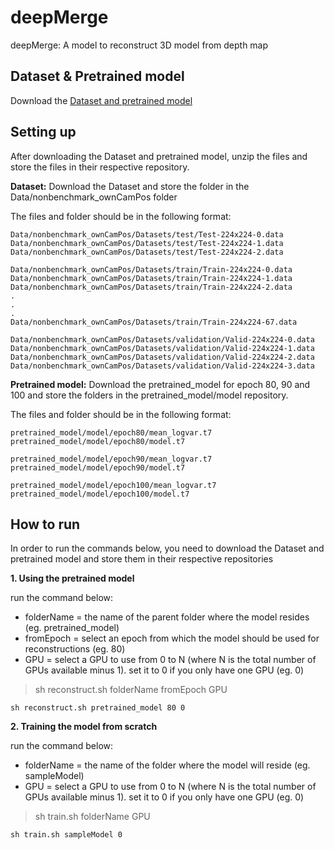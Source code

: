 # deepMerge
deepMerge: A model to reconstruct 3D model from depth map

## Dataset & Pretrained model
Download the [Dataset and pretrained model](https://www.dropbox.com/sh/vwn649s13cwy4yi/AADGCP_GejZzPVt5FfmM7OT8a?dl=0)

## Setting up
After downloading the Dataset and pretrained model, unzip the files and store the files in their respective repository.

**Dataset:**
Download the Dataset and store the folder in the Data/nonbenchmark_ownCamPos folder

The files and folder should be in the following format:
```
Data/nonbenchmark_ownCamPos/Datasets/test/Test-224x224-0.data
Data/nonbenchmark_ownCamPos/Datasets/test/Test-224x224-1.data
Data/nonbenchmark_ownCamPos/Datasets/test/Test-224x224-2.data

Data/nonbenchmark_ownCamPos/Datasets/train/Train-224x224-0.data
Data/nonbenchmark_ownCamPos/Datasets/train/Train-224x224-1.data
Data/nonbenchmark_ownCamPos/Datasets/train/Train-224x224-2.data
.
.
.
Data/nonbenchmark_ownCamPos/Datasets/train/Train-224x224-67.data

Data/nonbenchmark_ownCamPos/Datasets/validation/Valid-224x224-0.data
Data/nonbenchmark_ownCamPos/Datasets/validation/Valid-224x224-1.data
Data/nonbenchmark_ownCamPos/Datasets/validation/Valid-224x224-2.data
Data/nonbenchmark_ownCamPos/Datasets/validation/Valid-224x224-3.data
```


**Pretrained model:**
Download the pretrained_model for epoch 80, 90 and 100 and store the folders in the pretrained_model/model repository.

The files and folder should be in the following format:
```
pretrained_model/model/epoch80/mean_logvar.t7
pretrained_model/model/epoch80/model.t7

pretrained_model/model/epoch90/mean_logvar.t7
pretrained_model/model/epoch90/model.t7

pretrained_model/model/epoch100/mean_logvar.t7
pretrained_model/model/epoch100/model.t7
```


## How to run
In order to run the commands below, you need to download the Dataset and pretrained model and store them in their respective repositories

**1. Using the pretrained model**

run the command below:
- folderName = the name of the parent folder where the model resides (eg. pretrained_model)
- fromEpoch = select an epoch from which the model should be used for reconstructions (eg. 80)
- GPU = select a GPU to use from 0 to N (where N is the total number of GPUs available minus 1).
        set it to 0 if you only have one GPU (eg. 0)

> sh reconstruct.sh folderName fromEpoch GPU
```
sh reconstruct.sh pretrained_model 80 0
```

**2. Training the model from scratch**

run the command below:
- folderName = the name of the folder where the model will reside (eg. sampleModel)
- GPU = select a GPU to use from 0 to N (where N is the total number of GPUs available minus 1).
        set it to 0 if you only have one GPU (eg. 0)

> sh train.sh folderName GPU
```
sh train.sh sampleModel 0
```
